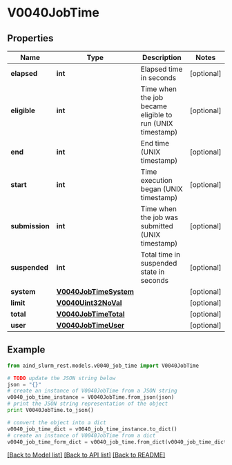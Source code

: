 # V0040JobTime


## Properties

Name | Type | Description | Notes
------------ | ------------- | ------------- | -------------
**elapsed** | **int** | Elapsed time in seconds | [optional] 
**eligible** | **int** | Time when the job became eligible to run (UNIX timestamp) | [optional] 
**end** | **int** | End time (UNIX timestamp) | [optional] 
**start** | **int** | Time execution began (UNIX timestamp) | [optional] 
**submission** | **int** | Time when the job was submitted (UNIX timestamp) | [optional] 
**suspended** | **int** | Total time in suspended state in seconds | [optional] 
**system** | [**V0040JobTimeSystem**](V0040JobTimeSystem.md) |  | [optional] 
**limit** | [**V0040Uint32NoVal**](V0040Uint32NoVal.md) |  | [optional] 
**total** | [**V0040JobTimeTotal**](V0040JobTimeTotal.md) |  | [optional] 
**user** | [**V0040JobTimeUser**](V0040JobTimeUser.md) |  | [optional] 

## Example

```python
from aind_slurm_rest.models.v0040_job_time import V0040JobTime

# TODO update the JSON string below
json = "{}"
# create an instance of V0040JobTime from a JSON string
v0040_job_time_instance = V0040JobTime.from_json(json)
# print the JSON string representation of the object
print V0040JobTime.to_json()

# convert the object into a dict
v0040_job_time_dict = v0040_job_time_instance.to_dict()
# create an instance of V0040JobTime from a dict
v0040_job_time_form_dict = v0040_job_time.from_dict(v0040_job_time_dict)
```
[[Back to Model list]](../README.md#documentation-for-models) [[Back to API list]](../README.md#documentation-for-api-endpoints) [[Back to README]](../README.md)


